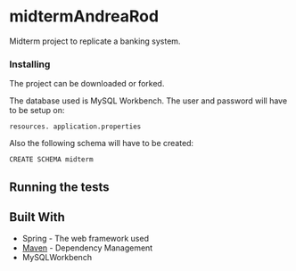 # midtermAndreaRod
Midterm project to replicate a banking system.

### Installing

The project can be downloaded or forked.

The database used is MySQL Workbench.
The user and password will have to be setup on:

```
resources. application.properties
```

Also the following schema will have to be created:

```
CREATE SCHEMA midterm
```

## Running the tests


## Built With

* Spring - The web framework used
* [Maven](https://maven.apache.org/) - Dependency Management
* MySQLWorkbench
